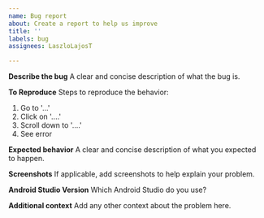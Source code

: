 ```yaml
---
name: Bug report
about: Create a report to help us improve
title: ''
labels: bug
assignees: LaszloLajosT

---
```


**Describe the bug**
A clear and concise description of what the bug is.

**To Reproduce**
Steps to reproduce the behavior:
1. Go to '...'
2. Click on '....'
3. Scroll down to '....'
4. See error

**Expected behavior**
A clear and concise description of what you expected to happen.

**Screenshots**
If applicable, add screenshots to help explain your problem.

**Android Studio Version**
Which Android Studio do you use?

**Additional context**
Add any other context about the problem here.
